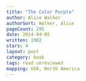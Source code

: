 ```yaml
---
title: "The Color Purple"
author: Alice Walker
authorSort: Walker, Alice
pageCount: 295
date: 2014-04-05
written: 1982
stars: 4
layout: post
category: book
tags: read unreviewed
mapping: USA, North America
---
```

